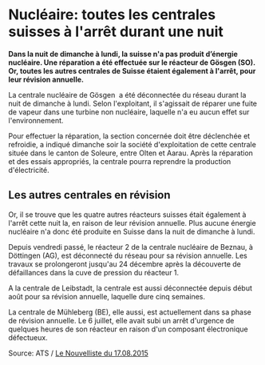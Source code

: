 # Nucléaire: toutes les centrales suisses à l'arrêt durant une nuit

__Dans la nuit de dimanche à lundi, la suisse n'a pas produit d’énergie nucléaire. Une réparation a été effectuée sur le réacteur de Gösgen (SO). Or, toutes les autres centrales de Suisse étaient également à l'arrêt, pour leur révision annuelle.__

La centrale nucléaire de Gösgen  a été déconnectée du réseau durant la nuit de dimanche à lundi. Selon l'exploitant, il s'agissait de réparer une fuite de vapeur dans une turbine non nucléaire, laquelle n'a eu aucun effet sur l'environnement.

Pour effectuer la réparation, la section concernée doit être déclenchée et refroidie, a indiqué dimanche soir la société d'exploitation de cette centrale située dans le canton de Soleure, entre Olten et Aarau. Après la réparation et des essais appropriés, la centrale pourra reprendre la production d'électricité.

## Les autres centrales en révision 

Or, il se trouve que les quatre autres réacteurs suisses était également à l'arrêt cette nuit la, en raison de leur révision annuelle. Plus aucune énergie nucléaire n'a donc été produite en Suisse dans la nuit de dimanche à lundi.

Depuis vendredi passé, le réacteur 2 de la centrale nucléaire de Beznau, à Döttingen (AG), est déconnecté du réseau pour sa révision annuelle. Les travaux se prolongeront jusqu'au 24 décembre après la découverte de défaillances dans la cuve de pression du réacteur 1.

A la centrale de Leibstadt, la centrale est aussi déconnectée depuis début août pour sa révision annuelle, laquelle dure cinq semaines.

La centrale de Mühleberg (BE), elle aussi, est actuellement dans sa phase de révision annuelle. Le 6 juillet, elle avait subi un arrêt d'urgence de quelques heures de son réacteur en raison d'un composant électronique défectueux.

Source: ATS / [Le Nouvelliste du 17.08.2015](http://www.lenouvelliste.ch/fr/suisse/nucleaire-toutes-les-centrales-suisses-a-l-arret-durant-une-nuit-479-1500746)
